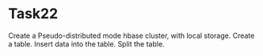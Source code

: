 # Task22
Create a Pseudo-distributed mode hbase cluster, with local storage. Create a table.   Insert data into the table.  Split the table.
